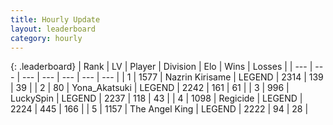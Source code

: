 ```yaml
---
title: Hourly Update
layout: leaderboard
category: hourly
---
```


{: .leaderboard}
| Rank | LV | Player | Division | Elo | Wins | Losses |
| --- | --- | --- | --- | --- | --- | --- |
| <span data-change="0">1</span> | 1577 | <span title="ID: 315148">Nazrin Kirisame</span> | LEGEND | <span data-change="0">2314</span> | <span data-change="0">139</span> | <span data-change="0">39</span> |
| <span data-change="0">2</span> | 80 | <span title="ID: 639135">Yona_Akatsuki</span> | LEGEND | <span data-change="0">2242</span> | <span data-change="0">161</span> | <span data-change="0">61</span> |
| <span data-change="3">3</span> | 996 | <span title="ID: 498412">LuckySpin</span> | LEGEND | <span data-change="22">2237</span> | <span data-change="4">118</span> | <span data-change="0">43</span> |
| <span data-change="-1">4</span> | 1098 | <span title="ID: 353063">Regicide</span> | LEGEND | <span data-change="0">2224</span> | <span data-change="0">445</span> | <span data-change="0">166</span> |
| <span data-change="-1">5</span> | 1157 | <span title="ID: 547162">The Angel King</span> | LEGEND | <span data-change="0">2222</span> | <span data-change="0">94</span> | <span data-change="0">28</span> |